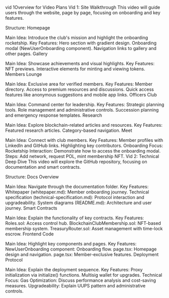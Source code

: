 vid 1Overview for Video Plans
Vid 1: Site Walkthrough
This video will guide users through the website, page by page, focusing on onboarding and key features.

Structure:
Homepage

Main Idea: Introduce the club's mission and highlight the onboarding rocketship.
Key Features:
Hero section with gradient design.
Onboarding modal (NewUserOnboarding component).
Navigation links to gallery and other pages.
Gallery

Main Idea: Showcase achievements and visual highlights.
Key Features:
NFT previews.
Interactive elements for minting and viewing tokens.
Members Lounge

Main Idea: Exclusive area for verified members.
Key Features:
Member directory.
Access to premium resources and discussions.
Quick access features like anonymous suggestions and mobile app links.
Officers Club

Main Idea: Command center for leadership.
Key Features:
Strategic planning tools.
Role management and administrative controls.
Succession planning and emergency response templates.
Research

Main Idea: Explore blockchain-related articles and resources.
Key Features:
Featured research articles.
Category-based navigation.
Meet

Main Idea: Connect with club members.
Key Features:
Member profiles with LinkedIn and GitHub links.
Highlighting key contributors.
Onboarding Focus:
Rocketship Interaction: Demonstrate how to access the onboarding modal.
Steps: Add network, request POL, mint membership NFT.
Vid 2: Technical Deep Dive
This video will explore the GitHub repository, focusing on documentation and smart contracts.

Structure:
Docs Overview

Main Idea: Navigate through the documentation folder.
Key Features:
Whitepaper (whitepaper.md): Member onboarding journey.
Technical specification (technical-specification.md): Protocol interaction and upgradeability.
System diagrams (README.md): Architecture and user journey.
Smart Contracts

Main Idea: Explain the functionality of key contracts.
Key Features:
Roles.sol: Access control hub.
BlockchainClubMembership.sol: NFT-based membership system.
TreasuryRouter.sol: Asset management with time-lock escrow.
Frontend Code

Main Idea: Highlight key components and pages.
Key Features:
NewUserOnboarding component: Onboarding flow.
page.tsx: Homepage design and navigation.
page.tsx: Member-exclusive features.
Deployment Protocol

Main Idea: Explain the deployment sequence.
Key Features:
Proxy initialization via initialize() functions.
Multisig wallet for upgrades.
Technical Focus:
Gas Optimization: Discuss performance analysis and cost-saving measures.
Upgradeability: Explain UUPS pattern and administrative controls.
